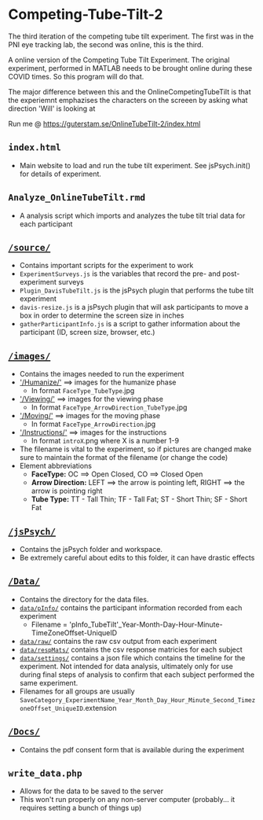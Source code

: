 # Competing-Tube-Tilt-2
The third iteration of the competing tube tilt experiment. The first was in the PNI eye tracking lab, the second was online, this is the third. 

A online version of the Competing Tube Tilt Experiment.
The original experiment, performed in MATLAB needs to be brought online during these COVID times. So this program will do that.

The major difference between this and the OnlineCompetingTubeTilt is that the experiemnt emphazises the characters on the screeen by asking what direction 'Will' is looking at

Run me @ https://guterstam.se/OnlineTubeTilt-2/index.html

## `index.html`
- Main website to load and run the tube tilt experiment. See jsPsych.init() for details of experiment.

## `Analyze_OnlineTubeTilt.rmd` 
- A analysis script which imports and analyzes the tube tilt trial data for each participant

## [`/source/`](https://github.com/dwachtell/Competing-Tube-Tilt-2/tree/master/source)
- Contains important scripts for the experiment to work
- `ExperimentSurveys.js` is the variables that record the pre- and post-experiment surveys
- `Plugin_DavisTubeTilt.js` is the jsPsych plugin that performs the tube tilt experiment
- `davis-resize.js` is a jsPsych plugin that will ask participants to move a box in order to determine the screen size in inches
- `gatherParticipantInfo.js` is a script to gather information about the participant (ID, screen size, browser, etc.)

## [`/images/`](https://github.com/dwachtell/Competing-Tube-Tilt-2/tree/master/images)
- Contains the images needed to run the experiment
- ['/Humanize/'](https://github.com/dwachtell/Competing-Tube-Tilt-2/tree/master/images/Humanize/) ==> images for the humanize phase
    - In format `FaceType_TubeType`.jpg
- ['/Viewing/'](https://github.com/dwachtell/Competing-Tube-Tilt-2/tree/master/images/Viewing/) ==> images for the viewing phase
    - In format `FaceType_ArrowDirection_TubeType`.jpg
- ['/Moving/'](https://github.com/dwachtell/Competing-Tube-Tilt-2/tree/master/images/Moving/) ==> images for the moving phase
   - In format `FaceType_ArrowDirection`.jpg
- ['/Instructions/'](https://github.com/dwachtell/Competing-Tube-Tilt-2/tree/master/images/Instructions/) ==> images for the instructions
    - In format `introX`.png where X is a number 1-9
- The filename is vital to the experiment, so if pictures are changed make sure to maintain the format of the filename (or change the code)
- Element abbreviations
    - **FaceType:** OC ==> Open Closed, CO ==> Closed Open
    - **Arrow Direction:** LEFT ==> the arrow is pointing left, RIGHT ==> the arrow is pointing right
    - **Tube Type:** TT - Tall Thin; TF - Tall Fat; ST - Short Thin; SF - Short Fat

## [`/jsPsych/`](https://github.com/dwachtell/Competing-Tube-Tilt-2/tree/master/jspsych)
- Contains the jsPsych folder and workspace.
- Be extremely careful about edits to this folder, it can have drastic effects

## [`/Data/`](https://github.com/dwachtell/Competing-Tube-Tilt-2/tree/master/data)
- Contains the directory for the data files.
- [`data/pInfo/`](https://github.com/dwachtell/Competing-Tube-Tilt-2/tree/master/data/pInfo) contains the participant information recorded from each experiment
    * Filename = 'pInfo_TubeTilt'_Year-Month-Day-Hour-Minute-TimeZoneOffset-UniqueID
- [`data/raw/`](https://github.com/dwachtell/Competing-Tube-Tilt-2/tree/master/data/raw) contains the raw csv output from each experiment
- [`data/respMats/`](https://github.com/dwachtell/Competing-Tube-Tilt-2/tree/master/data/respMats) contains the csv response matricies for each subject
-  [`data/settings/`](https://github.com/dwachtell/Competing-Tube-Tilt-2/tree/master/data/settings) contains a json file which contains the timeline for the experiment. Not intended for data analysis, ultimately only for use during final steps of analysis to confirm that each subject performed the same experiment. 
- Filenames for all groups are usually `SaveCategory_ExperimentName_Year_Month_Day_Hour_Minute_Second_TimezoneOffset_UniqueID`.extension

## [`/Docs/`](https://github.com/dwachtell/Competing-Tube-Tilt-2/tree/master/docs)
- Contains the pdf consent form that is available during the experiment

## `write_data.php`
 - Allows for the data to be saved to the server
 - This won't run properly on any non-server computer (probably... it requires setting a bunch of things up)

